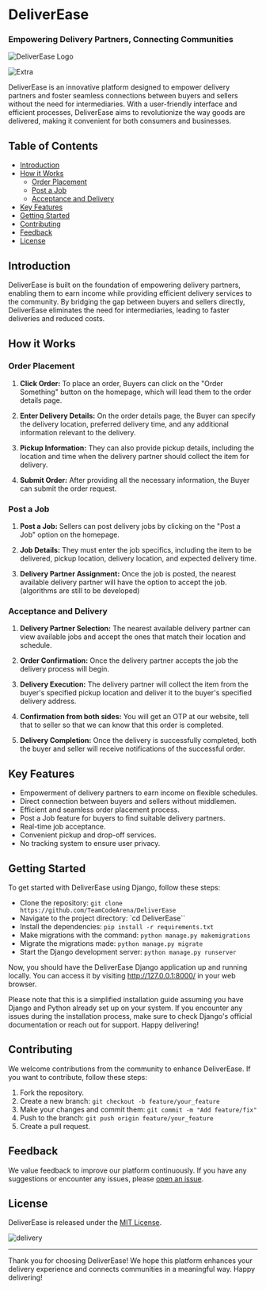 # DeliverEase 
### Empowering Delivery Partners, Connecting Communities

![DeliverEase Logo](https://gcdnb.pbrd.co/images/nlDr0mgn0Nkp.png)

![Extra](https://gcdnb.pbrd.co/images/UkjcafJdZxhy.png)

DeliverEase is an innovative platform designed to empower delivery partners and foster seamless connections between buyers and sellers without the need for intermediaries. With a user-friendly interface and efficient processes, DeliverEase aims to revolutionize the way goods are delivered, making it convenient for both consumers and businesses.

## Table of Contents

- [Introduction](#introduction)
- [How it Works](#how-it-works)
  - [Order Placement](#order-placement)
  - [Post a Job](#post-a-job)
  - [Acceptance and Delivery](#acceptance-and-delivery)
- [Key Features](#key-features)
- [Getting Started](#getting-started)
- [Contributing](#contributing)
- [Feedback](#feedback)
- [License](#license)

## Introduction

DeliverEase is built on the foundation of empowering delivery partners, enabling them to earn income while providing efficient delivery services to the community. By bridging the gap between buyers and sellers directly, DeliverEase eliminates the need for intermediaries, leading to faster deliveries and reduced costs.

## How it Works

### Order Placement

1. **Click Order:** To place an order, Buyers can click on the "Order Something" button on the homepage, which will lead them to the order details page.

2. **Enter Delivery Details:** On the order details page, the Buyer can specify the delivery location, preferred delivery time, and any additional information relevant to the delivery.

3. **Pickup Information:** They can also provide pickup details, including the location and time when the delivery partner should collect the item for delivery.

4. **Submit Order:** After providing all the necessary information, the Buyer can submit the order request.

### Post a Job

1. **Post a Job:** Sellers can post delivery jobs by clicking on the "Post a Job" option on the homepage.

2. **Job Details:** They must enter the job specifics, including the item to be delivered, pickup location, delivery location, and expected delivery time.

3. **Delivery Partner Assignment:** Once the job is posted, the nearest available delivery partner will have the option to accept the job. (algorithms are still to be developed)

### Acceptance and Delivery

1. **Delivery Partner Selection:** The nearest available delivery partner can view available jobs and accept the ones that match their location and schedule.

2. **Order Confirmation:** Once the delivery partner accepts the job the delivery process will begin.

3. **Delivery Execution:** The delivery partner will collect the item from the buyer's specified pickup location and deliver it to the buyer's specified delivery address.

4. **Confirmation from both sides:** You will get an OTP at our website, tell that to seller so that we can know that this order is completed.

5. **Delivery Completion:** Once the delivery is successfully completed, both the buyer and seller will receive notifications of the successful order.

## Key Features

- Empowerment of delivery partners to earn income on flexible schedules.
- Direct connection between buyers and sellers without middlemen.
- Efficient and seamless order placement process.
- Post a Job feature for buyers to find suitable delivery partners.
- Real-time job acceptance.
- Convenient pickup and drop-off services.
- No tracking system to ensure user privacy.

## Getting Started

To get started with DeliverEase using Django, follow these steps:

- Clone the repository: `git clone https://github.com/TeamCodeArena/DeliverEase`
- Navigate to the project directory: `cd DeliverEase``
- Install the dependencies: `pip install -r requirements.txt`
- Make migrations with the command: `python manage.py makemigrations`
- Migrate the migrations made: `python manage.py migrate`
- Start the Django development server: `python manage.py runserver`

Now, you should have the DeliverEase Django application up and running locally. You can access it by visiting http://127.0.0.1:8000/ in your web browser.

Please note that this is a simplified installation guide assuming you have Django and Python already set up on your system. If you encounter any issues during the installation process, make sure to check Django's official documentation or reach out for support. Happy delivering!

## Contributing

We welcome contributions from the community to enhance DeliverEase. If you want to contribute, follow these steps:

1. Fork the repository.
2. Create a new branch: `git checkout -b feature/your_feature`
3. Make your changes and commit them: `git commit -m "Add feature/fix"`
4. Push to the branch: `git push origin feature/your_feature`
5. Create a pull request.

## Feedback

We value feedback to improve our platform continuously. If you have any suggestions or encounter any issues, please [open an issue](https://github.com/TeamCodeArena/DeliverEase/issues).

## License

DeliverEase is released under the [MIT License](https://opensource.org/licenses/MIT).


![delivery](https://gcdnb.pbrd.co/images/GbLnj1MXCQRu.jpg?o=1)



---

Thank you for choosing DeliverEase! We hope this platform enhances your delivery experience and connects communities in a meaningful way. Happy delivering!
